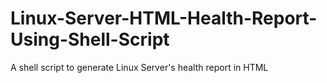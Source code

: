 # Linux-Server-HTML-Health-Report-Using-Shell-Script
A shell script to generate Linux Server's health report in HTML
